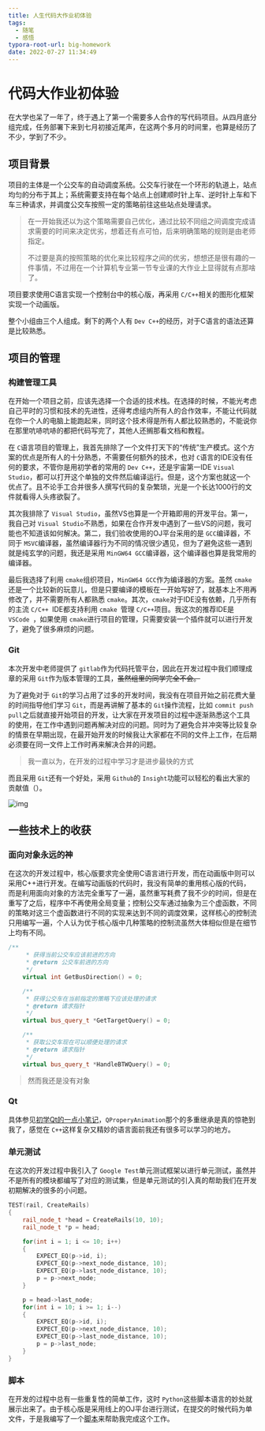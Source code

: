 ```yaml
---
title: 人生代码大作业初体验
tags:
  - 随笔
  - 感悟
typora-root-url: big-homework
date: 2022-07-27 11:34:49
---
```


# 代码大作业初体验

在大学也呆了一年了，终于遇上了第一个需要多人合作的写代码项目。从四月底分组完成，任务部署下来到七月初接近尾声，在这两个多月的时间里，也算是经历了不少，学到了不少。

<!--more-->

## 项目背景

项目的主体是一个公交车的自动调度系统。公交车行驶在一个环形的轨道上，站点均匀的分布于其上；系统需要支持在每个站点上创建顺时针上车、逆时针上车和下车三种请求，并调度公交车按照一定的策略前往这些站点处理请求。

> 在一开始我还以为这个策略需要自己优化，通过比较不同组之间调度完成请求需要的时间来决定优劣，想着还有点可怕，后来明确策略的规则是由老师指定。
>
> 不过要是真的按照策略的优化来比较程序之间的优劣，想想还是很有趣的一件事情，不过用在一个计算机专业第一节专业课的大作业上显得就有点那啥了。

项目要求使用C语言实现一个控制台中的核心版，再采用 `C/C++`相关的图形化框架实现一个动画版。

整个小组由三个人组成。剩下的两个人有 `Dev C++`的经历，对于C语言的语法还算是比较熟悉。

## 项目的管理

### 构建管理工具

在开始一个项目之前，应该先选择一个合适的技术栈。在选择的时候，不能光考虑自己平时的习惯和技术的先进性，还得考虑组内所有人的合作效率，不能让代码就在你一个人的电脑上能跑起来，同时这个技术得是所有人都比较熟悉的，不能说你在那里吭哧吭哧的都把代码写完了，其他人还搁那看文档和教程。

在 `C`语言项目的管理上，我首先排除了一个文件打天下的“传统”生产模式。这个方案的优点是所有人的十分熟悉，不需要任何额外的技术，也对 `C`语言的IDE没有任何的要求，不管你是用初学者的常用的 `Dev C++`，还是宇宙第一IDE `Visual Studio`，都可以打开这个单独的文件然后编译运行。但是，这个方案也就这一个优点了。且不论手工合并很多人撰写代码的复杂繁琐，光是一个长达1000行的文件就看得人头疼欲裂了。

其次我排除了 `Visual Studio`，虽然VS也算是一个开箱即用的开发平台。第一，我自己对 `Visual Studio`不熟悉，如果在合作开发中遇到了一些VS的问题，我可能也不知道该如何解决。第二，我们验收使用的OJ平台采用的是 `GCC`编译器，不同于 `MSVC`编译器，虽然编译器行为不同的情况很少遇见，但为了避免这些一遇到就是纯玄学的问题，我还是采用 `MinGW64 GCC`编译器，这个编译器也算是我常用的编译器。

最后我选择了利用 `cmake`组织项目，`MinGW64 GCC`作为编译器的方案。虽然 `cmake`还是一个比较新的玩意儿，但是只要编译的模板在一开始写好了，就基本上不用再修改了，并不需要所有人都熟悉 `cmake`。其次，`cmake`对于IDE没有依赖，几乎所有的主流 `C/C++ `IDE都支持利用  `cmake `管理 `C/C++`项目。我这次的推荐IDE是 `VSCode `，如果使用 `cmake`进行项目的管理，只需要安装一个插件就可以进行开发了，避免了很多麻烦的问题。

### Git

本次开发中老师提供了 `gitlab`作为代码托管平台，因此在开发过程中我们顺理成章的采用 `Git`作为版本管理的工具，~~虽然组里的同学完全不会。~~

为了避免对于 `Git`的学习占用了过多的开发时间，我没有在项目开始之前花费大量的时间指导他们学习 `Git`，而是再讲解了基本的 `Git`操作流程，比如 `commit push pull`之后就直接开始项目的开发，让大家在开发项目的过程中逐渐熟悉这个工具的使用，在工作中遇到问题再解决对应的问题。同时为了避免合并冲突等比较复杂的情景在早期出现，在最开始开发的时候我让大家都在不同的文件上工作，在后期必须要在同一文件上工作时再来解决合并的问题。

> 我一直以为，在开发的过程中学习才是进步最快的方式

而且采用 `Git`还有一个好处，采用 `Github`的 `Insight`功能可以轻松的看出大家的贡献值（）。

![img](1.png "贡献")

## 一些技术上的收获

### 面向对象永远的神

在这次的开发过程中，核心版要求完全使用C语言进行开发，而在动画版中则可以采用C++进行开发。在编写动画版的代码时，我没有简单的重用核心版的代码，而是利用面向对象的方法完全重写了一遍，虽然重写耗费了我不少的时间，但是在重写了之后，程序中不再使用全局变量；控制公交车通过抽象为三个虚函数，不同的策略对这三个虚函数进行不同的实现来达到不同的调度效果，这样核心的控制流只用编写一遍，个人认为优于核心版中几种策略的控制流虽然大体相似但是在细节上均有不同。

```cpp
/**
     * 获得当前公交车应该前进的方向
     * @return 公交车前进的方向
     */
    virtual int GetBusDirection() = 0;

    /**
     * 获得公交车在当前指定的策略下应该处理的请求
     * @return 请求指针
     */
    virtual bus_query_t *GetTargetQuery() = 0;

    /**
     * 获取公交车现在可以顺便处理的请求
     * @return 请求指针
     */
    virtual bus_query_t *HandleBTWQuery() = 0;

```

> 然而我还是没有对象

### Qt

具体参见[初学Qt的一点小笔记](https://rrricardo.top/blog/2022/07/01/qt-learning/#more)，`QProperyAnimation`那个的多重继承是真的惊艳到我了，感觉在 `C++`这样复杂又精妙的语言面前我还有很多可以学习的地方。

### 单元测试

在这次的开发过程中我引入了 `Google Test`单元测试框架以进行单元测试，虽然并不是所有的模块都编写了对应的测试集，但是单元测试的引入真的帮助我们在开发初期解决的很多的小问题。

```cpp
TEST(rail, CreateRails)
{
    rail_node_t *head = CreateRails(10, 10);
    rail_node_t *p = head;

    for(int i = 1; i <= 10; i++)
    {
        EXPECT_EQ(p->id, i);
        EXPECT_EQ(p->next_node_distance, 10);
        EXPECT_EQ(p->last_node_distance, 10);
        p = p->next_node;
    }

    p = head->last_node;
    for(int i = 10; i >= 1; i--)
    {
        EXPECT_EQ(p->id, i);
        EXPECT_EQ(p->next_node_distance, 10);
        EXPECT_EQ(p->last_node_distance, 10);
        p = p->last_node;
    }
}
```

### 脚本

在开发的过程中总有一些重复性的简单工作，这时 `Python`这些脚本语言的妙处就展示出来了。由于核心版是采用线上的OJ平台进行测试，在提交的时候代码为单文件，于是我编写了一个[脚本](https://github.com/jackfiled/auto_bus/blob/master/main.py)来帮助我完成这个工作。
